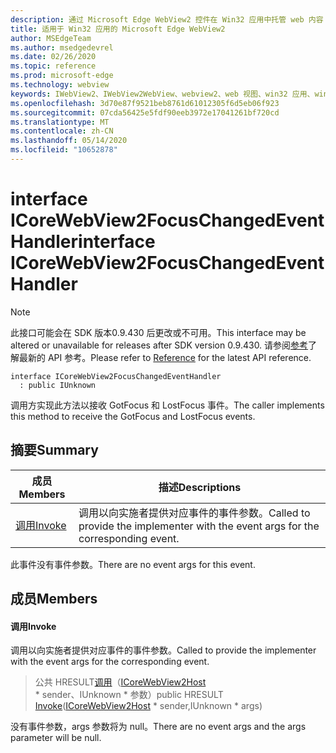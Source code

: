 ```yaml
---
description: 通过 Microsoft Edge WebView2 控件在 Win32 应用中托管 web 内容
title: 适用于 Win32 应用的 Microsoft Edge WebView2
author: MSEdgeTeam
ms.author: msedgedevrel
ms.date: 02/26/2020
ms.topic: reference
ms.prod: microsoft-edge
ms.technology: webview
keywords: IWebView2、IWebView2WebView、webview2、web 视图、win32 应用、win32、edge、ICoreWebView2、ICoreWebView2Host、浏览器控件、边缘 html
ms.openlocfilehash: 3d70e87f9521beb8761d61012305f6d5eb06f923
ms.sourcegitcommit: 07cda56425e5fdf90eeb3972e17041261bf720cd
ms.translationtype: MT
ms.contentlocale: zh-CN
ms.lasthandoff: 05/14/2020
ms.locfileid: "10652878"
---
```

# <span data-ttu-id="ed016-104">interface ICoreWebView2FocusChangedEventHandler</span><span class="sxs-lookup"><span data-stu-id="ed016-104">interface ICoreWebView2FocusChangedEventHandler</span></span> 

> [!NOTE]
> <span data-ttu-id="ed016-105">此接口可能会在 SDK 版本0.9.430 后更改或不可用。</span><span class="sxs-lookup"><span data-stu-id="ed016-105">This interface may be altered or unavailable for releases after SDK version 0.9.430.</span></span> <span data-ttu-id="ed016-106">请参阅[参考](../../../webview2-api-reference.md)了解最新的 API 参考。</span><span class="sxs-lookup"><span data-stu-id="ed016-106">Please refer to [Reference](../../../webview2-api-reference.md) for the latest API reference.</span></span>

```
interface ICoreWebView2FocusChangedEventHandler
  : public IUnknown
```

<span data-ttu-id="ed016-107">调用方实现此方法以接收 GotFocus 和 LostFocus 事件。</span><span class="sxs-lookup"><span data-stu-id="ed016-107">The caller implements this method to receive the GotFocus and LostFocus events.</span></span>

## <span data-ttu-id="ed016-108">摘要</span><span class="sxs-lookup"><span data-stu-id="ed016-108">Summary</span></span>

 <span data-ttu-id="ed016-109">成员</span><span class="sxs-lookup"><span data-stu-id="ed016-109">Members</span></span>                        | <span data-ttu-id="ed016-110">描述</span><span class="sxs-lookup"><span data-stu-id="ed016-110">Descriptions</span></span>
--------------------------------|---------------------------------------------
[<span data-ttu-id="ed016-111">调用</span><span class="sxs-lookup"><span data-stu-id="ed016-111">Invoke</span></span>](#invoke) | <span data-ttu-id="ed016-112">调用以向实施者提供对应事件的事件参数。</span><span class="sxs-lookup"><span data-stu-id="ed016-112">Called to provide the implementer with the event args for the corresponding event.</span></span>

<span data-ttu-id="ed016-113">此事件没有事件参数。</span><span class="sxs-lookup"><span data-stu-id="ed016-113">There are no event args for this event.</span></span>

## <span data-ttu-id="ed016-114">成员</span><span class="sxs-lookup"><span data-stu-id="ed016-114">Members</span></span>

#### <span data-ttu-id="ed016-115">调用</span><span class="sxs-lookup"><span data-stu-id="ed016-115">Invoke</span></span> 

<span data-ttu-id="ed016-116">调用以向实施者提供对应事件的事件参数。</span><span class="sxs-lookup"><span data-stu-id="ed016-116">Called to provide the implementer with the event args for the corresponding event.</span></span>

> <span data-ttu-id="ed016-117">公共 HRESULT[调用](#invoke)（[ICoreWebView2Host](ICoreWebView2Host.md) \* sender、IUnknown \* 参数）</span><span class="sxs-lookup"><span data-stu-id="ed016-117">public HRESULT [Invoke](#invoke)([ICoreWebView2Host](ICoreWebView2Host.md) \* sender,IUnknown \* args)</span></span>

<span data-ttu-id="ed016-118">没有事件参数，args 参数将为 null。</span><span class="sxs-lookup"><span data-stu-id="ed016-118">There are no event args and the args parameter will be null.</span></span>

